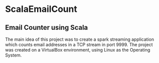 # ScalaEmailCount

## Email Counter using Scala

The main idea of this project was to create a spark streaming application which counts email addresses in a TCP
stream in port 9999.
The project was created on a VirtualBox environment, using Linux as the Operating System. 
